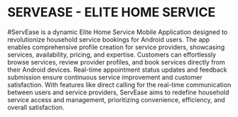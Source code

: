 # SERVEASE - ELITE HOME SERVICE
#ServEase is a dynamic Elite Home Service Mobile Application designed to revolutionize household service bookings for Android users. The app enables comprehensive profile creation for service providers, showcasing services, availability, pricing, and expertise. Customers can effortlessly browse services, review provider profiles, and book services directly from their Android devices. Real-time appointment status updates and feedback submission ensure continuous service improvement and customer satisfaction. With features like direct calling for the real-time communication between users and service providers, ServEase aims to redefine household service access and management, prioritizing convenience, efficiency, and overall satisfaction.
